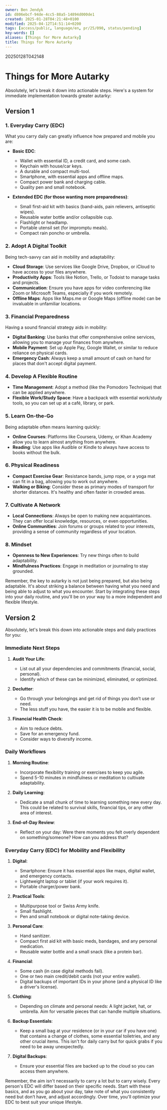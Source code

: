 ```yaml
---
owner: Ben Jendyk
id: d806ebcf-94de-4cc5-88a5-14894d000de1
created: 2025-01-28T04:21:48+0100
modified: 2025-04-12T14:51:14+0200
tags: [access/public, language/en, pr/25/090, status/pending]
key-words: []
aliases: [Things for More Autarky]
title: Things for More Autarky
---
```


20250128T042148

# Things for More Autarky

Absolutely, let's break it down into actionable steps. Here's a system for immediate implementation towards greater autarky:

## Version 1

### 1. **Everyday Carry (EDC)**

What you carry daily can greatly influence how prepared and mobile you are:

- **Basic EDC**:
  - Wallet with essential ID, a credit card, and some cash.
  - Keychain with house/car keys.
  - A durable and compact multi-tool.
  - Smartphone, with essential apps and offline maps.
  - Compact power bank and charging cable.
  - Quality pen and small notebook.

- **Extended EDC (for those wanting more preparedness)**:
  - Small first-aid kit with basics (band-aids, pain relievers, antiseptic wipes).
  - Reusable water bottle and/or collapsible cup.
  - Flashlight or headlamp.
  - Portable utensil set (for impromptu meals).
  - Compact rain poncho or umbrella.

### 2. **Adopt A Digital Toolkit**

Being tech-savvy can aid in mobility and adaptability:

- **Cloud Storage**: Use services like Google Drive, Dropbox, or iCloud to have access to your files anywhere.
- **Productivity Apps**: Tools like Notion, Trello, or Todoist to manage tasks and projects.
- **Communication**: Ensure you have apps for video conferencing like Zoom or Microsoft Teams, especially if you work remotely.
- **Offline Maps**: Apps like Maps.me or Google Maps (offline mode) can be invaluable in unfamiliar locations.

### 3. **Financial Preparedness**

Having a sound financial strategy aids in mobility:

- **Digital Banking**: Use banks that offer comprehensive online services, allowing you to manage your finances from anywhere.
- **Mobile Payment**: Set up Apple Pay, Google Wallet, or similar to reduce reliance on physical cards.
- **Emergency Cash**: Always keep a small amount of cash on hand for places that don't accept digital payment.

### 4. **Develop A Flexible Routine**

- **Time Management**: Adopt a method (like the Pomodoro Technique) that can be applied anywhere.
- **Flexible Work/Study Space**: Have a backpack with essential work/study tools, so you can set up at a café, library, or park.

### 5. **Learn On-the-Go**

Being adaptable often means learning quickly:

- **Online Courses**: Platforms like Coursera, Udemy, or Khan Academy allow you to learn almost anything from anywhere.
- **Reading**: Use apps like Audible or Kindle to always have access to books without the bulk.

### 6. **Physical Readiness**

- **Compact Exercise Gear**: Resistance bands, jump rope, or a yoga mat can fit in a bag, allowing you to work out anywhere.
- **Walking or Biking**: Consider these as primary modes of transport for shorter distances. It's healthy and often faster in crowded areas.

### 7. **Cultivate A Network**

- **Local Connections**: Always be open to making new acquaintances. They can offer local knowledge, resources, or even opportunities.
- **Online Communities**: Join forums or groups related to your interests, providing a sense of community regardless of your location.

### 8. **Mindset**

- **Openness to New Experiences**: Try new things often to build adaptability.
- **Mindfulness Practices**: Engage in meditation or journaling to stay grounded.

Remember, the key to autarky is not just being prepared, but also being adaptable. It's about striking a balance between having what you need and being able to adjust to what you encounter. Start by integrating these steps into your daily routine, and you'll be on your way to a more independent and flexible lifestyle.

## Version 2

Absolutely, let's break this down into actionable steps and daily practices for you:

### **Immediate Next Steps**

1. **Audit Your Life**:
	- List out all your dependencies and commitments (financial, social, personal).
	- Identify which of these can be minimized, eliminated, or optimized.

2. **Declutter**:
	- Go through your belongings and get rid of things you don’t use or need.
	- The less stuff you have, the easier it is to be mobile and flexible.

3. **Financial Health Check**:
	- Aim to reduce debts.
	- Save for an emergency fund.
	- Consider ways to diversify income.

### **Daily Workflows**

1. **Morning Routine**:
	- Incorporate flexibility training or exercises to keep you agile.
	- Spend 5-10 minutes in mindfulness or meditation to cultivate adaptability.

2. **Daily Learning**:
	- Dedicate a small chunk of time to learning something new every day. This could be related to survival skills, financial tips, or any other area of interest.

3. **End-of-Day Review**:
	- Reflect on your day: Were there moments you felt overly dependent on something/someone? How can you address that?

### **Everyday Carry (EDC) for Mobility and Flexibility**

1. **Digital**:
	- Smartphone: Ensure it has essential apps like maps, digital wallet, and emergency contacts.
	- Lightweight laptop or tablet (if your work requires it).
	- Portable charger/power bank.

2. **Practical Tools**:
	- Multipurpose tool or Swiss Army knife.
	- Small flashlight.
	- Pen and small notebook or digital note-taking device.

3. **Personal Care**:
	- Hand sanitizer.
	- Compact first aid kit with basic meds, bandages, and any personal medication.
	- Reusable water bottle and a small snack (like a protein bar).

4. **Financial**:
	- Some cash (in case digital methods fail).
	- One or two main credit/debit cards (not your entire wallet).
	- Digital backups of important IDs in your phone (and a physical ID like a driver's license).

5. **Clothing**:
	- Depending on climate and personal needs: A light jacket, hat, or umbrella. Aim for versatile pieces that can handle multiple situations.

6. **Backup Essentials**: 
	- Keep a small bag at your residence (or in your car if you have one) that contains a change of clothes, some essential toiletries, and any other crucial items. This isn't for daily carry but for quick grabs if you need to be away unexpectedly.

7. **Digital Backups**:
	- Ensure your essential files are backed up to the cloud so you can access them anywhere.

Remember, the aim isn't necessarily to carry a lot but to carry wisely. Every person's EDC will differ based on their specific needs. Start with these basics, and as you go about your day, take note of what you consistently need but don’t have, and adjust accordingly. Over time, you'll optimize your EDC to best suit your unique lifestyle.
